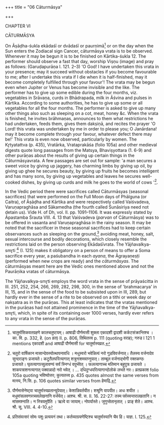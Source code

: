 +++
title = "06 Cāturmāsya"

+++

CHAPTER VI

CĀTURMĀSYA

On Āṣāḍha-śukla ekādaśī or dvādaśī or paurṇimā[^317] or on the day when the Sun enters the Zodiacal sign Cancer, cāturmāsya vrata is to be observed. Whenever it may be begun it is to be finished on Kārtika-śukla 12. The performer should observe a fast that day, worship Viṣṇu (image) and pray as follows: (Garuḍapurāṇa I. 121. 2–3) 'O God! I have undertaken this vrata in your presence; may it succeed without obstacles if you become favourable to me; after I undertake this vrata if I die when it is half-finished, may it become completely fulfilled through your favour'! The vrata may be begun even when Jupiter or Venus has become invisible and the like. The performer has to give up some edible during the four months, viz. vegetables in Srāvaṇa, curds in Bhādrapada, milk in Āśvina and pulses in Kārtika. According to some authorities, he has to give up some or all vegetables for all the four months. The performer is asked to give up many other things also such as sleeping on a cot, meat, honey &c. When the vrata is finished, he invites brāhmaṇas, announces to them what restrictions he had undertaken, feeds them, gives them dakṣiṇā, and recites the prayer 'O Lord! this vrata was undertaken by me in order to please you; O Janārdana! may it become complete through your favour, whatever defect there may be!' This vrata is even now observed, particularly by women. The Kr̥tyatattva (p. 435), Vratārka, Vrataprakāśa (folio 105a) and other medieval digests quote long passages from the Matsya, Bhaviṣyottara (1. 6-9) and other purāṇas about the results of giving up certain things in the Cāturmāsyavrata. A few passages are set out for sample: 'a man secures a sweet voice by giving up jaggery, has charming limbs by giving up oil, by giving up ghee he secures beauty, by giving up fruits he becomes intelligent and has many sons, by giving up vegetables and leaves he secures well-cooked dishes, by giving up curds and milk he goes to the world of cows '[^318].

In the Vedic period there were sacrifices called Cāturmāsyas (seasonal sacrifices) that were performed on the Full Moon days of Phālguna (or Caitra), of Āṣāḍha and Kārtika and were respectively called Vaiśvadeva, Varuṇapraghāsa and Sākamedha (the fourth called Śunāsiriya need not detain us). Vide H. of Dh, vol. II. pp. 1091–1106. It was expressly stated by Āpastamba Śrauta VIII. 4. 13 that Vaiśvadeva (_parvan_ of Cāturmāsya) was to be offered in vasanta and Varuṇapraghāsa in the rainy season. It may be noted that the sacrificer in these seasonal sacrifices had to keep certain observances such as sleeping on the ground,[^319] avoiding meat, honey, salt, sexual intercourse and bodily decorations, which closely resemble the restrictions laid on the person observing Ekādaśīvrata. The Yājñavalkya-smr̥ti [^320] (I. 125) makes it obligatory on a person of means to offer a Soma sacrifice every year, a paśubandha in each _ayana_, the Āgrayaṇeṣṭi (performed when new crops are ready) and the _cāturmāsyas_. The cāturmāsyas meant here are the Vedic ones mentioned above and not the Paurāṇika vratas of cāturmāsya.

The Yājñavalkya-smr̥ti employs the word vrata in the sense of prāyaścitta in III. 251, 252, 254, 266, 269, 282, 298, 300, in the sense of 'brahmacarya' in III, 15, and in the sense of the food to be subsisted upon in III, 289, but hardly ever in the sense of a rite to be observed on a tithi or week day or nakṣatra as in the purāṇas. This at least indicates that the vratas mentioned in the purāṇas had not attained prominence in the time of the Yājñavalkya-smr̥ti, which, in spite of its containing over 1000 verses, hardly ever refers to any vrata in the sense of the purāṇas.

[^317]: चातुर्मासिकवतग्रहणे कालचतुष्टयम्। आषाढी पौर्णमासी शुक्ला एकादशी द्वादशी कर्कटसंक्रान्तिश्च । का. वि. p. 332, हे. (on व्रत) II. p. 806, तिथितत्त्व p. 111 (quoting वराह); गरुड I 121 1 mentions एकादशी and आषाढी पौर्णमासी for चातुर्मास्यव्रत.

[^318]: चतुरो वार्षिकान मासान्देवस्योत्थापनावधि । मधुस्वरो भवेन्नित्यं नरो गुडविवर्जनात्। तैलस्य वर्जनादेव सुन्दराङ्गः प्रजायते। कटुतैलपरित्यागात् शत्रुनाशमवाप्नुयात्। ताम्बूल वर्जनाद्भोगी रक्तकण्ठः प्रजायते। घृतत्यागात्सुलावण्यं सर्वं स्निग्धं वपुर्भवेत् । फलत्यागाच्च मतिमान बहुपुत्रः प्रजायते । शाकपत्राशनत्यागात् पक्वान्नादो नरो भवेत् । ... दधिदुग्धपरित्यागान्दोलोकं लभते नरः। व्रतप्रकाश folio 105a quoting भविष्योत्तर; कुत्यतत्त्व p. 435 quotes almost the same verses from मत्स्य, नि.सि. p. 106 quotes similar verses from हेमाद्रि.

[^319]: पौर्णमासेनेष्ट्वा चातुर्मास्यव्रतान्युपेयात्। केशान्निवर्तयीत। शश्रूणि वापयीत। अधः शयीत । मधुमांसलवणस्त्र्यवलेखनानि वर्जयेत्। आश्च. श्री. स. II. 16. 22-27: तस्म पर्वस्वन्तरालव्रतानि। न मांसमश्नाति। न स्त्रियमुपैति । ऋत्वे वा जायाम्। नोपर्यास्ते। जुगुप्सेतानृतात् । प्राङ् शेते। आश्च. श्रौ. सू. VIII. 4. 4-10.

[^320]: प्रतिसंवत्सरं सोमः पशुः प्रत्ययनं तथा। कर्तव्याग्रयणेष्टिश्च चातुर्मास्यानि चैव हि। याज्ञ. I. 125.
